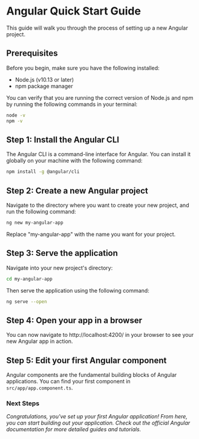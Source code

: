 # Angular Quick Start Guide

This guide will walk you through the process of setting up a new Angular
project.

## Prerequisites

Before you begin, make sure you have the following installed:

- Node.js (v10.13 or later)
- npm package manager

You can verify that you are running the correct version of Node.js and npm by
running the following commands in your terminal:

```bash
node -v
npm -v
```

## Step 1: Install the Angular CLI

The Angular CLI is a command-line interface for Angular. You can install it
globally on your machine with the following command:

```bash
npm install -g @angular/cli
```

## Step 2: Create a new Angular project

Navigate to the directory where you want to create your new project, and run the following command:

```bash
ng new my-angular-app
```
Replace "my-angular-app" with the name you want for your project.

## Step 3: Serve the application
Navigate into your new project's directory:

```bash
cd my-angular-app
```

Then serve the application using the following command:

```bash
ng serve --open
```

## Step 4: Open your app in a browser
You can now navigate to http://localhost:4200/ in your browser to see your new Angular app in action.

## Step 5: Edit your first Angular component
Angular components are the fundamental building blocks of Angular applications. You can find your first component in `src/app/app.component.ts`.

### Next Steps

*Congratulations, you've set up your first Angular application! From here, you can start building out your application. Check out the official Angular documentation for more detailed guides and tutorials.*